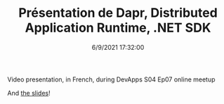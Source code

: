 ﻿---
title: 'Présentation de Dapr, Distributed Application Runtime, .NET SDK'
permalink: /2021/10/19/présentation-de-dapr-distributed-application-runtime-dotnet-sdk/
date: 6/9/2021 17:32:00
disqusIdentifier: 20211019013205
tags: [.NET, Dapr]
video: XtASb2tmo5c
start: 119
---
Video presentation, in French, during DevApps S04 Ep07 online meetup
<!-- more --> <!-- TODO Should we put this info in the front matter  -->  
<?# Plyr video=XtASb2tmo5c start=119 /?> 

And [the slides](https://laurentkempe.com/presentations/Introduction%20to%20Dapr%20.NET%20SDK/Introduction%20to%20Dapr%20.NET%20SDK.pptx)!
